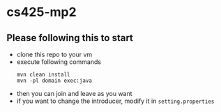 # cs425-mp2

## Please following this to start

* clone this repo to your vm
* execute following commands
    ```
    mvn clean install
    mvn -pl domain exec:java
    ```
* then you can join and leave as you want
* if you want to change the introducer, modify it in `setting.properties`